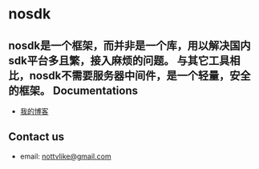 nosdk
=========
  nosdk是一个框架，而并非是一个库，用以解决国内sdk平台多且繁，接入麻烦的问题。
  与其它工具相比，nosdk不需要服务器中间件，是一个轻量，安全的框架。
Documentations
--------------

   * [我的博客][1]

Contact us
----------

   * email: nottvlike@gmail.com

[1]: http://www.cnblogs.com/nottvlike/p/4594179.html "my bolg"
